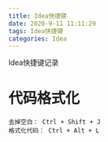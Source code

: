 ```yaml
---
title: Idea快捷键
date: 2020-9-11 11:11:29
tags: Idea快捷键
categories: Idea
---
```


Idea快捷键记录

<!--more-->

# 代码格式化

```
去掉空白： Ctrl + Shift + J
格式化代码： Ctrl + Alt + L
```


